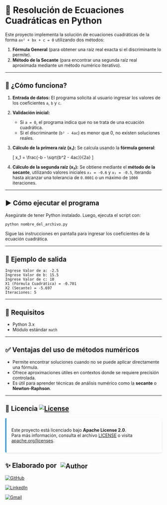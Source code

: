 # 📐 Resolución de Ecuaciones Cuadráticas en Python

Este proyecto implementa la solución de ecuaciones cuadráticas de la forma `ax² + bx + c = 0` utilizando dos métodos:

1. **Fórmula General** (para obtener una raíz real exacta si el discriminante lo permite).
2. **Método de la Secante** (para encontrar una segunda raíz real aproximada mediante un método numérico iterativo).

---

## 🧮 ¿Cómo funciona?

1. **Entrada de datos:**
   El programa solicita al usuario ingresar los valores de los coeficientes `a`, `b` y `c`.

2. **Validación inicial:**
   - Si `a = 0`, el programa indica que no se trata de una ecuación cuadrática.
   - Si el discriminante (`b² - 4ac`) es menor que 0, no existen soluciones reales.

3. **Cálculo de la primera raíz (x₁):**
   Se calcula usando la **fórmula general**:

   \[
   x_1 = \frac{-b - \sqrt{b^2 - 4ac}}{2a}
   \]

4. **Cálculo de la segunda raíz (x₂):**
   Se obtiene mediante el **método de la secante**, utilizando valores iniciales `x₀ = -0.6` y `x₁ = -0.5`, iterando hasta alcanzar una tolerancia de `0.0001` o un máximo de `1000` iteraciones.

---

## ▶️ Cómo ejecutar el programa

Asegúrate de tener Python instalado. Luego, ejecuta el script con:

```bash
python nombre_del_archivo.py
```

Sigue las instrucciones en pantalla para ingresar los coeficientes de la ecuación cuadrática.

---

## 🧪 Ejemplo de salida

```
Ingrese Valor de a: -2.5
Ingrese Valor de b: 15.5
Ingrese Valor de c: 10
X1 (Fórmula Cuadrática) = -0.701
X2 (Secante) = -5.697
Iteraciones: 5
```

---

## 📌 Requisitos

- Python 3.x
- Módulo estándar `math`

---

## ✅ Ventajas del uso de métodos numéricos

- Permite encontrar soluciones cuando no se puede aplicar directamente una fórmula.
- Ofrece aproximaciones útiles en contextos donde se requiere precisión controlada.
- Es útil para aprender técnicas de análisis numérico como la **secante** o **Newton-Raphson**.

---


## 📜 Licencia [![License](https://img.shields.io/badge/License-Apache_2.0-blue.svg)](https://opensource.org/licenses/Apache-2.0) 

<div style="
    background: linear-gradient(90deg, #e8e8e8 100%);
    border-left: 4px solid #3498db;
    padding: 1rem;
    border-radius: 4px;
    margin: 1rem 0;
    box-shadow: 0 2px 5px rgba(0,0,0,0.1);
">

Este proyecto está licenciado bajo **Apache License 2.0**.  
Para más información, consulta el archivo [LICENSE](LICENSE) o visita [apache.org/licenses](https://www.apache.org/licenses/LICENSE-2.0).
</div>

<h2>
  ✨ Elaborado por
  <img src="https://img.shields.io/badge/Juan%20David%20Gomez-black?style=for-the-badge&logo=dev.to&logoColor=white" alt="Author" style="vertical-align: middle; margin-left: 8px;">
</h2>

[![GitHub](https://img.shields.io/badge/GitHub-JuanDavidGomezN-181717?style=for-the-badge&logo=github&logoColor=white)](https://github.com/juangomezn)

[![LinkedIn](https://img.shields.io/badge/LinkedIn-JuanDavidGomezN-0A66C2?style=for-the-badge&logo=linkedin&logoColor=white)](www.linkedin.com/in/juangomezn)

[![Gmail](https://img.shields.io/badge/Gmail-juan.david%40gmail.com-D14836?style=for-the-badge&logo=gmail&logoColor=white)](mailto:gomezninoj681@gmail.com)
